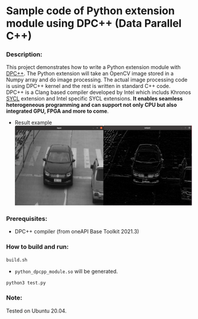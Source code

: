 # Sample code of Python extension module using DPC++ (Data Parallel C++)  

### Description:  
This project demonstrates how to write a Python extension module with [DPC++](https://software.intel.com/content/www/us/en/develop/tools/oneapi/components/dpc-compiler.html#gs.8eyara). The Python extension will take an OpenCV image stored in a Numpy array and do image processing. The actual image processing code is using DPC++ kernel and the rest is written in standard C++ code.  
DPC++ is a Clang based compiler developed by Intel which includs Khronos [SYCL](https://www.khronos.org/sycl/) extension and Intel specific SYCL extensions. **It enables seamless heterogeneous programming and can support not only CPU but also integrated GPU, FPGA and more to come**.  

* Result example
![image](./resources/result.png)

### Prerequisites:
- DPC++ compiler (from oneAPI Base Toolkit 2021.3)

### How to build and run:
```sh
build.sh
```
 * `python_dpcpp_module.so` will be generated.
```sh
python3 test.py
```

### Note:  
Tested on Ubuntu 20.04.
